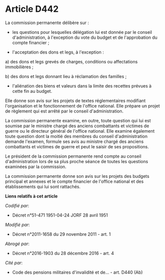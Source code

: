 # Article D442

La commission permanente délibère sur : 

- les questions pour lesquelles délégation lui est donnée par le conseil d'administration, à l'exception du vote du budget et
de l'approbation du compte financier ; 

- l'acceptation des dons et legs, à l'exception : 

a) des dons et legs grevés de charges, conditions ou affectations immobilières ; 

b) des dons et legs donnant lieu à réclamation des familles ; 

- l'aliénation des biens et valeurs dans la limite des recettes prévues à cette fin au budget. 

Elle donne son avis sur les projets de textes réglementaires modifiant l'organisation et le fonctionnement de l'office
national. Elle prépare un projet de règlement qui est arrêté par le conseil d'administration. 

La commission permanente examine, en outre, toute question qui lui est soumise par le ministre chargé des anciens combattants
et victimes de guerre ou le directeur général de l'office national. Elle examine également toute question dont la moitié des
membres du conseil d'administration demande l'examen, formule ses avis au ministre chargé des anciens combattants et victimes
de guerre et peut le saisir de ses propositions. 

Le président de la commission permanente rend compte au conseil d'administration lors de sa plus proche séance de toutes les
questions examinées par la commission. 

La commission permanente donne son avis sur les projets des budgets principal et annexes et le compte financier de l'office
national et des établissements qui lui sont rattachés.

**Liens relatifs à cet article**

_Codifié par_:

  - Décret n°51-471 1951-04-24 JORF 28 avril 1951

_Modifié par_:

  - Décret n°2011-1658 du 29 novembre 2011 - art. 1

_Abrogé par_:

  - Décret n°2016-1903 du 28 décembre 2016 - art. 4

_Cité par_:

  - Code des pensions militaires d'invalidité et de... - art. D440 (Ab)
